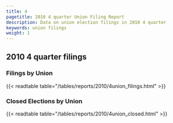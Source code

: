 ```yaml
---
title: 4
pagetitle: 2010 4 quarter Union Filing Report
description: Data on union election filings in 2010 4 quarter 
keywords: union filings
weight: 1
---
```


## 2010 4 quarter filings

### Filings by Union
{{< readtable table="/tables/reports/2010/4union_filings.html" >}}

### Closed Elections by Union
{{< readtable table="/tables/reports/2010/4union_closed.html" >}}
